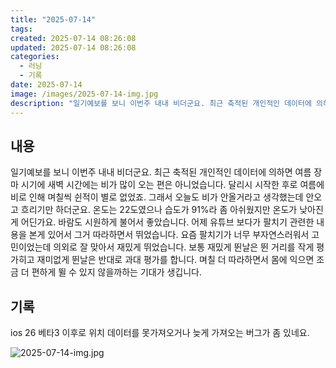 ```yaml
---
title: "2025-07-14"
tags:
created: 2025-07-14 08:26:08
updated: 2025-07-14 08:26:08
categories:
  - 러닝
  - 기록
date: 2025-07-14
image: /images/2025-07-14-img.jpg
description: "일기예보를 보니 이번주 내내 비더군요. 최근 축적된 개인적인 데이터에 의하면 여름 장마 시기에 새벽 시간에는 비가 많이 오는 편은 아니었습니다. 달리시 시작한 후로 여름에 비로 인해 며칠씩 쉰적이 별로 없었죠. 그래서 오늘도 비가 안올거라고 생각했는데 안오고 흐리기만 하더군요. 온도는 "
---
```


## 내용

일기예보를 보니 이번주 내내 비더군요. 최근 축적된 개인적인 데이터에 의하면 여름 장마 시기에 새벽 시간에는 비가 많이 오는 편은 아니었습니다. 달리시 시작한 후로 여름에 비로 인해 며칠씩 쉰적이 별로 없었죠. 그래서 오늘도 비가 안올거라고 생각했는데 안오고 흐리기만 하더군요. 온도는 22도였으나 습도가 91%라 좀 아쉬웠지만 온도가 낮아진게 어딘가요. 바람도 시원하게 불어서 좋았습니다. 
어제 유튜브 보다가 팔치기 관련한 내용을 본게 있어서 그거 따라하면서 뛰었습니다. 요즘 팔치기가 너무 부자연스러워서 고민이었는데 의외로 잘 맞아서 재밌게 뛰었습니다. 보통 재밌게 뛴날은 뛴 거리를 작게 평가히고 재미없게 뛴날은 반대로 과대 평가를 합니다.
며칠 더 따라하면서 몸에 익으면 조금 더 편하게 뛸 수 있지 않을까하는 기대가 생깁니다.

## 기록

ios 26 베타3 이후로 위치 데이터를 못가져오거나 늦게 가져오는 버그가 좀 있네요. 

 
 ![2025-07-14-img.jpg](/images/2025-07-14-img.jpg)
